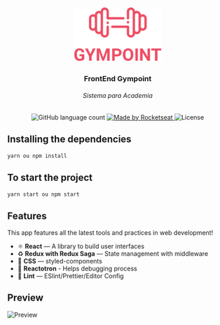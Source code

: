 <h1 align="center">
  <img alt="Gympoint" title="Gympoint" src=".github/logo.png" width="200px" />
</h1>
<h3 align="center">
  FrontEnd Gympoint
</h3>
<h6 align="center">Sistema para Academia</h6>
<p align="center">
  <img alt="GitHub language count" src="https://img.shields.io/github/languages/count/rocketseat/bootcamp-gostack-desafio-02?color=%2304D361">

  <a href="https://rocketseat.com.br">
    <img alt="Made by Rocketseat" src="https://img.shields.io/badge/made%20by-Rocketseat-%2304D361">
  </a>

  <img alt="License" src="https://img.shields.io/badge/license-MIT-%2304D361">

  <a href="https://github.com/Rocketseat/bootcamp-gostack-desafio-02/stargazers">
  </a>
</p>


## Installing the dependencies

```
yarn ou npm install
```

## To start the project

```
yarn start ou npm start
```

## Features

This app features all the latest tools and practices in web development!

- ⚛ **React** — A library to build user interfaces
- ♻ **Redux with Redux Saga** — State management with middleware
- 💅 **CSS** — styled-components
- 🌸 **Reactotron** - Helps debugging process
- 💖 **Lint** — ESlint/Prettier/Editor Config


## Preview

![Preview](.github/tela.gif)
